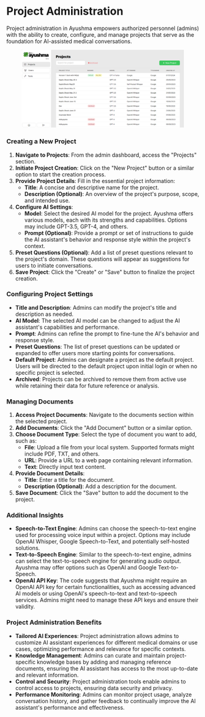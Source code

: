 # Project Administration

Project administration in Ayushma empowers authorized personnel (admins) with the ability to create, configure, and manage projects that serve as the foundation for AI-assisted medical conversations.

<figure><img src="../assets/image (3).png" alt="" /><figcaption></figcaption></figure>

### Creating a New Project

1. **Navigate to Projects**: From the admin dashboard, access the "Projects" section.
2. **Initiate Project Creation**: Click on the "New Project" button or a similar option to start the creation process.
3. **Provide Project Details**: Fill in the essential project information:
   * **Title**: A concise and descriptive name for the project.
   * **Description (Optional)**: An overview of the project's purpose, scope, and intended use.
4. **Configure AI Settings**:
   * **Model**: Select the desired AI model for the project. Ayushma offers various models, each with its strengths and capabilities. Options may include GPT-3.5, GPT-4, and others.
   * **Prompt (Optional)**: Provide a prompt or set of instructions to guide the AI assistant's behavior and response style within the project's context.
5. **Preset Questions (Optional)**: Add a list of preset questions relevant to the project's domain. These questions will appear as suggestions for users to initiate conversations.
6. **Save Project**: Click the "Create" or "Save" button to finalize the project creation.

### Configuring Project Settings

* **Title and Description**: Admins can modify the project's title and description as needed.
* **AI Model**: The selected AI model can be changed to adjust the AI assistant's capabilities and performance.
* **Prompt**: Admins can refine the prompt to fine-tune the AI's behavior and response style.
* **Preset Questions**: The list of preset questions can be updated or expanded to offer users more starting points for conversations.
* **Default Project**: Admins can designate a project as the default project. Users will be directed to the default project upon initial login or when no specific project is selected.
* **Archived**: Projects can be archived to remove them from active use while retaining their data for future reference or analysis.

### Managing Documents

1. **Access Project Documents**: Navigate to the documents section within the selected project.
2. **Add Documents**: Click the "Add Document" button or a similar option.
3. **Choose Document Type**: Select the type of document you want to add, such as:
   * **File**: Upload a file from your local system. Supported formats might include PDF, TXT, and others.
   * **URL**: Provide a URL to a web page containing relevant information.
   * **Text**: Directly input text content.
4. **Provide Document Details**:
   * **Title**: Enter a title for the document.
   * **Description (Optional)**: Add a description for the document.
5. **Save Document**: Click the "Save" button to add the document to the project.

### Additional Insights

* **Speech-to-Text Engine**: Admins can choose the speech-to-text engine used for processing voice input within a project. Options may include OpenAI Whisper, Google Speech-to-Text, and potentially self-hosted solutions.
* **Text-to-Speech Engine**: Similar to the speech-to-text engine, admins can select the text-to-speech engine for generating audio output. Ayushma may offer options such as OpenAI and Google Text-to-Speech.
* **OpenAI API Key**: The code suggests that Ayushma might require an OpenAI API key for certain functionalities, such as accessing advanced AI models or using OpenAI's speech-to-text and text-to-speech services. Admins might need to manage these API keys and ensure their validity.

### Project Administration Benefits

* **Tailored AI Experiences**: Project administration allows admins to customize AI assistant experiences for different medical domains or use cases, optimizing performance and relevance for specific contexts.
* **Knowledge Management**: Admins can curate and maintain project-specific knowledge bases by adding and managing reference documents, ensuring the AI assistant has access to the most up-to-date and relevant information.
* **Control and Security**: Project administration tools enable admins to control access to projects, ensuring data security and privacy.
* **Performance Monitoring**: Admins can monitor project usage, analyze conversation history, and gather feedback to continually improve the AI assistant's performance and effectiveness.
